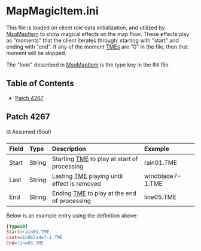 # MapMagicItem.ini

This file is loaded on client role data initialization, and utilized by [MsgMapItem](/network/messages/MsgMapItem.md) to show magical effects on the map floor. These effects play as "moments" that the client iterates through: starting with "start" and ending with "end". If any of the moment [TMEs](/files/formats/tme.md) are "0" in the file, then that moment will be skipped.

The "look" described in [MsgMapItem](/network/messages/MsgMapItem.md) is the type key in the INI file.

## Table of Contents

* [Patch 4267](#patch-4267)

## Patch 4267

☑️ Assumed (Soul)

| Field | Type | Description | Example |
|:-------|:--------|:--------|:--------|
| Start | String | Starting [TME](/files/formats/tme.md) to play at start of processing | rain01.TME |
| Last | String | Lasting [TME](/files/formats/tme.md) playing until effect is removed | windblade7-1.TME |
| End | String | Ending [TME](/files/formats/tme.md) to play at the end of processing | line05.TME |

Below is an example entry using the definition above:

```ini
[Type10]
Start=rain01.TME
Last=windblade7-1.TME
End=line05.TME
```
